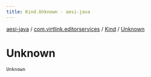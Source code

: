 ```yaml
---
title: Kind.Unknown - aesi-java
---
```


[aesi-java](../../index.html) / [com.virtlink.editorservices](../index.html) / [Kind](index.html) / [Unknown](.)

# Unknown

`Unknown`